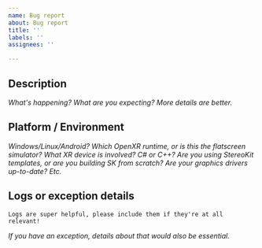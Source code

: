 ```yaml
---
name: Bug report
about: Bug report
title: ''
labels: ''
assignees: ''

---
```


## Description
_What's happening? What are you expecting? More details are better._

## Platform / Environment
_Windows/Linux/Android? Which OpenXR runtime, or is this the flatscreen simulator? What XR device is involved? C# or C++? Are you using StereoKit templates, or are you building SK from scratch? Are your graphics drivers up-to-date? Etc._

## Logs or exception details
```
Logs are super helpful, please include them if they're at all relevant!
```
_If you have an exception, details about that would also be essential._
